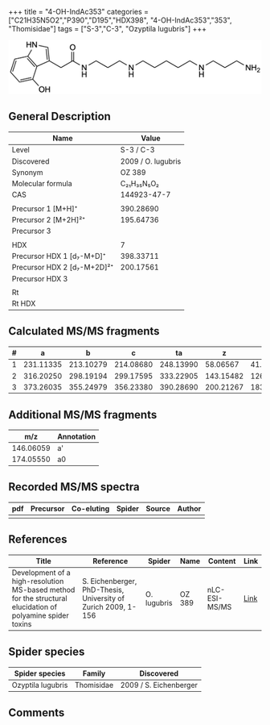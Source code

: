 +++
title = "4-OH-IndAc353"
categories = ["C21H35N5O2","P390","D195","HDX398",
"4-OH-IndAc353","353",
"Thomisidae"]
tags = ["S-3","C-3",
"Ozyptila lugubris"]
+++

![](/img/4-OH-IndAc353.png)

## General Description

| Name                        | Value              |
|-----------------------------|--------------------|
| Level                       | S-3 / C-3                 |
| Discovered                  | 2009 / O. lugubris |
| Synonym                     | OZ 389             |
| Molecular formula           | C₂₁H₃₅N₅O₂         |
| CAS                         | 144923-47-7        |
|                             |                    |
| Precursor 1 [M+H]⁺          | 390.28690          |
| Precursor 2 [M+2H]²⁺        | 195.64736          |
| Precursor 3                 |                    |
|                             |                    |
| HDX                         | 7                  |
| Precursor HDX 1 [d₇-M+D]⁺   | 398.33711          |
| Precursor HDX 2 [d₇-M+2D]²⁺ | 200.17561          |
| Precursor HDX 3             |                    |
|                             |                    |
| Rt                          |                    |
| Rt HDX                      |                    |

## Calculated MS/MS fragments

| # | a         | b         | c         | ta        | z         | y         | tz        |
|---|-----------|-----------|-----------|-----------|-----------|-----------|-----------|
| 1 | 231.11335 | 213.10279 | 214.08680 | 248.13990 | 58.06567  | 41.03912  | 75.09222  |
| 2 | 316.20250 | 298.19194 | 299.17595 | 333.22905 | 143.15482 | 126.12827 | 160.18137 |
| 3 | 373.26035 | 355.24979 | 356.23380 | 390.28690 | 200.21267 | 183.18612 | 217.23922 |

## Additional MS/MS fragments

| m/z       | Annotation |
|-----------|------------|
| 146.06059    | a'   |
| 174.05550    | a0   |

## Recorded MS/MS spectra

| pdf | Precursor | Co-eluting | Spider | Source | Author |
|-----|-----------|------------|--------|--------|--------|
|     |           |            |        |        |        |

## References

| Title                                                                                                      | Reference                                                     | Spider      | Name   | Content       | Link                                                               |
|------------------------------------------------------------------------------------------------------------|---------------------------------------------------------------|-------------|--------|---------------|--------------------------------------------------------------------|
| Development of a high-resolution MS-based method for the structural elucidation of polyamine spider toxins | S. Eichenberger, PhD-Thesis, University of Zurich 2009, 1-156 | O. lugubris | OZ 389 | nLC-ESI-MS/MS | [Link](https://www.zora.uzh.ch/id/eprint/12787/1/Eichenberger.pdf) |

## Spider species

| Spider species    | Family     | Discovered             |
|-------------------|------------|------------------------|
| Ozyptila lugubris | Thomisidae | 2009 / S. Eichenberger |

## Comments